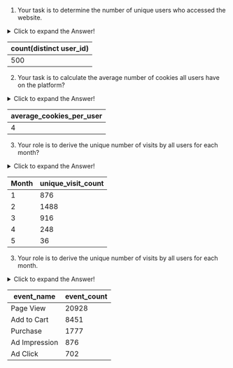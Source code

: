 1) Your task is to determine the number of unique users who accessed the website.

<details>
<summary>Click to expand the Answer!</summary>
  
```sql
select count(distinct user_id) from users;
```
</details>


|count(distinct user_id)|
|-----------------------|
|500|

2) Your task is to calculate the average number of cookies all users have on the platform?
<details>
<summary>Click to expand the Answer!</summary>

```sql
with cte as(
select user_id,count(cookie_id) as cc  from users
group by user_id
) 
select round(avg(cc)) average_cookies_per_user
from cte ;
```
</details>

|average_cookies_per_user | 
|-------------------------|
|4|

3) Your role is to derive the unique number of visits by all users for each month?
<details>
<summary>Click to expand the Answer!</summary>
 
```sql
select month(event_time) Month,
count(distinct visit_id) unique_visit_count
from events
where event_type=1
group by Month;
```
</details>

|Month|unique_visit_count|
|---------------|---------|
|1	|876|
|2	|1488|
|3	|916|
|4	|248|
|5	|36|


3) Your role is to derive the unique number of visits by all users for each month.

<details>
<summary>Click to expand the Answer!</summary>
 
```sql
select ef.event_name,count(e.visit_id) event_count
from events e inner join event_identifier ef 
on e.event_type=ef.event_type
group by 1;
```
</details>

|event_name|event_count|
|---------------|---------|
|Page View |20928|
|	Add to Cart |8451|
|	Purchase |1777|
| Ad Impression|876|
|Ad Click |702|
